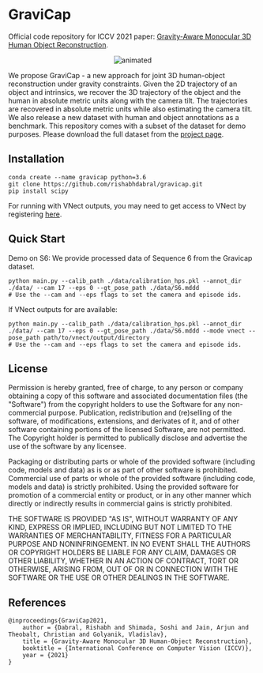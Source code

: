 # GraviCap
Official code repository for ICCV 2021 paper: <a href="https://openaccess.thecvf.com/content/ICCV2021/html/Dabral_Gravity-Aware_Monocular_3D_Human-Object_Reconstruction_ICCV_2021_paper.html">Gravity-Aware Monocular 3D Human Object Reconstruction</a>.

<p align="center">
  <img src="https://4dqv.mpi-inf.mpg.de/static/GraviCap_ICCV2021.gif" alt="animated" />
</p>

We propose GraviCap - a new approach for joint 3D human-object reconstruction under gravity constraints. Given the 2D trajectory of an object and intrinsics, we recover the 3D trajectory of the object and the  human in absolute metric units along with the  camera tilt. The trajectories are recovered in absolute metric units while also estimating the camera tilt. We also release a new dataset with human and object annotations as a benchmark. This repository comes with a subset of the dataset for demo purposes. Please download the full dataset from the <a href="https://4dqv.mpi-inf.mpg.de/GraviCap/">project page</a>.

## Installation
```
conda create --name gravicap python=3.6
git clone https://github.com/rishabhdabral/gravicap.git
pip install scipy
```
For running with VNect outputs, you may need to get access to VNect by registering <a href="https://vcai.mpi-inf.mpg.de/projects/VNect/">here</a>.

## Quick Start
 Demo on S6: We provide processed data of Sequence 6 from the Gravicap dataset. 
```
python main.py --calib_path ./data/calibration_hps.pkl --annot_dir ./data/ --cam 17 --eps 0 --gt_pose_path ./data/S6.mddd 
# Use the --cam and --eps flags to set the camera and episode ids.
```
If VNect outputs for are available:
```
python main.py --calib_path ./data/calibration_hps.pkl --annot_dir ./data/ --cam 17 --eps 0 --gt_pose_path ./data/S6.mddd --mode vnect --pose_path path/to/vnect/output/directory
# Use the --cam and --eps flags to set the camera and episode ids.
```
  
## License
Permission is hereby granted, free of charge, to any person or company obtaining a copy of this software and associated documentation files (the "Software") from the copyright holders to use the Software for any non-commercial purpose. Publication, redistribution and (re)selling of the software, of modifications, extensions, and derivates of it, and of other software containing portions of the licensed Software, are not permitted. The Copyright holder is permitted to publically disclose and advertise the use of the software by any licensee.

Packaging or distributing parts or whole of the provided software (including code, models and data) as is or as part of other software is prohibited. Commercial use of parts or whole of the provided software (including code, models and data) is strictly prohibited. Using the provided software for promotion of a commercial entity or product, or in any other manner which directly or indirectly results in commercial gains is strictly prohibited.

THE SOFTWARE IS PROVIDED "AS IS", WITHOUT WARRANTY OF ANY KIND, EXPRESS OR IMPLIED, INCLUDING BUT NOT LIMITED TO THE WARRANTIES OF MERCHANTABILITY, FITNESS FOR A PARTICULAR PURPOSE AND NONINFRINGEMENT. IN NO EVENT SHALL THE AUTHORS OR COPYRIGHT HOLDERS BE LIABLE FOR ANY CLAIM, DAMAGES OR OTHER LIABILITY, WHETHER IN AN ACTION OF CONTRACT, TORT OR OTHERWISE, ARISING FROM, OUT OF OR IN CONNECTION WITH THE SOFTWARE OR THE USE OR OTHER DEALINGS IN THE SOFTWARE.

## References
```
@inproceedings{GraviCap2021, 
    author = {Dabral, Rishabh and Shimada, Soshi and Jain, Arjun and Theobalt, Christian and Golyanik, Vladislav}, 
    title = {Gravity-Aware Monocular 3D Human-Object Reconstruction}, 
    booktitle = {International Conference on Computer Vision (ICCV)}, 
    year = {2021} 
}    	
	
```
